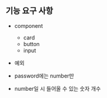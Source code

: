 ## 기능 요구 사항
- component
  - card
  - button
  - input
  
- 예외
 - password에는 number만
 - number일 시 들어올 수 있는 숫자 개수